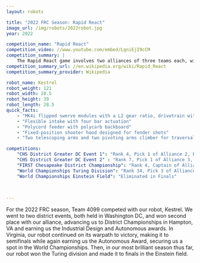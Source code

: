 ```yaml
---
layout: robots

title: "2022 FRC Season: Rapid React"
image_url: /img/robots/2022robot.jpg
year: 2022

competition_name: "Rapid React"
competition_video: //www.youtube.com/embed/LgniEjI9cCM
competition_summary: |
    The Rapid React game involves two alliances of three teams each, with each team controlling a robot and completing specific actions in order to score points. The game revolves around both alliances shooting inflatable balls known as Cargo into a central Hub and climbing within their Hangars at the end of the match.
competition_summary_url: //en.wikipedia.org/wiki/Rapid_React
competition_summary_provider: Wikipedia

robot_name: Kestrel 
robot_weight: 121
robot_width: 28.5
robot_height: 39
robot_length: 28.5
quick_facts:
    - "MK4i flipped swerve modules with a L2 gear ratio, drivetrain with low center of gravity for good defense"
    - "Flexible intake with four bar actuation"
    - "Polycord feeder with polycarb backboard"
    - "Fixed-position shooter hood designed for fender shots"
    - "Two telescoping arms and two pivoting arms climber for traversal rung"

competitions:
    "CHS District Greater DC Event 1": "Rank 4, Pick 1 of Alliance 2, Eliminated in Finals"
    "CHS District Greater DC Event 2" : "Rank 7, Pick 1 of Alliance 3, Eliminated in Semifinals"
    "FIRST Chesapeake District Championship": "Rank 4, Captain of Alliance 3, Eliminated in Semifinals"
    "World Championships Turing Division": "Rank 34, Pick 3 of Alliance 1, Won Finals"
    "World Championships Einstein Field": "Eliminated in Finals"
    
    

---
```


For the 2022 FRC season, Team 4099 competed with our robot, Kestrel. We went to two district events, both held in Washington DC, and won second place with our alliance, advancing us to District Championships in Hampton, VA and earning us the Industrial Design and Autonomous awards. In Virginia, our robot continued on its warpath to victory, making it to semifinals while again earning us the Autonomous Award, securing us a spot in the World Championships. Then, in our most brilliant season thus far, our robot won the Turing division and made it to finals in the Einstein field. 

    
